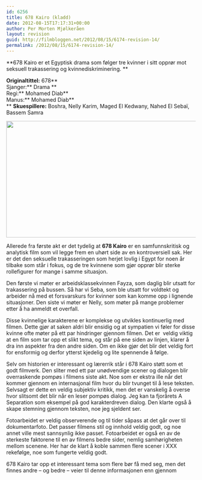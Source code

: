 ```yaml
---
id: 6256
title: 678 Kairo (kladd)
date: 2012-08-15T17:17:31+00:00
author: Per Morten Mjølkeråen
layout: revision
guid: http://filmbloggen.net/2012/08/15/6174-revision-14/
permalink: /2012/08/15/6174-revision-14/
---
```

**678 Kairo er et Egyptisk drama som følger tre kvinner i sitt opprør mot seksuell trakassering og kvinnediskriminering. **

**Originaltittel:** 678**  
Sjanger:** Drama **  
Regi:** Mohamed Diab**  
Manus:** Mohamed Diab**  
** **Skuespillere:** Boshra, Nelly Karim, Maged El Kedwany, Nahed El Sebaï, Bassem Samra

<a href="http://filmbloggen.net/?attachment_id=6178" rel="attachment wp-att-6178"><img class="alignnone size-large wp-image-6178" src="http://filmbloggen.net/wp-content/uploads//2012/08/11-002-620x310.jpg" alt="" width="620" height="310" /><br /> </a>

Allerede fra første akt er det tydelig at **678 Kairo** er en samfunnskritisk og analytisk film som vil legge frem en uhørt side av en kontroversiell sak. Her er det den seksuelle trakasseringen som herjet lovlig i Egypt for noen år tilbake som står i fokus, og de tre kvinnene som gjør opprør blir sterke rollefigurer for mange i samme situasjon.

Den første vi møter er arbeidsklassekvinnen Fayza, som daglig blir utsatt for trakassering på bussen. Så har vi Seba, som ble utsatt for voldtekt og arbeider nå med et forsvarskurs for kvinner som kan komme opp i lignende situasjoner. Den siste vi møter er Nelly, som møter på mange problemer etter å ha anmeldt et overfall.

Disse kvinnelige karakterene er komplekse og utvikles kontinuerlig med filmen. Dette gjør at saken aldri blir ensidig og at sympatien vi føler for disse kvinne ofte møter på ett par hindringer gjennom filmen. Det er  veldig viktig at en film som tar opp et slikt tema, og står på ene siden av linjen, klarer å dra inn aspekter fra den andre siden. Om en ikke gjør det blir det veldig fort for ensformig og derfor ytterst kjedelig og lite spennende å følge.

Selv om historien er interessant og lærerrik står i 678 Kairo støtt som et godt filmverk. Den sliter med ett par unødvendige scener og dialogen blir overraskende pompøs i filmens siste akt. Noe som er ekstra ille når det kommer gjennom en internasjonal film hvor du blir tvunget til å lese teksten. Selvsagt er dette en veldig subjektiv kritikk, men det er vanskelig å overse hvor slitsomt det blir når en leser pompøs dialog. Jeg kan ta fjorårets A Separation som eksempel på god karakterdreven dialog. Den klarte også å skape stemning gjennom teksten, noe jeg sjeldent ser.

Fotoarbeidet er veldig observerende og til tider såpass at det går over til dokumentarfoto. Det passer filmens stil og innhold veldig godt, og noe annet ville mest sannsynlig ikke passet. Fotoarbeidet er også en av de sterkeste faktorene til en av filmens bedre sider, nemlig samhørigheten mellom scenene. Her har de klart å koble sammen flere scener i XXX rekefølge, noe som fungerte veldig godt.

678 Kairo tar opp et interessant tema som flere bør få med seg, men det finnes andre &#8211; og bedre &#8211; veier til denne informasjonen enn gjennom